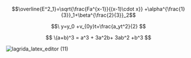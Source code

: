 $$\overline{E^2_1}=\sqrt{\frac{Fa^{x-1}}{(x-1)\cdot x}} +\alpha^{\frac{1}{3}}_1+\beta^{\frac{2}{3}}_2$$

$$\ y=y_0 +v_{0y}t+\frac{a_yt^2}{2} $$

$$ \(a+b)^3 = a^3 + 3a^2b+ 3ab^2 +b^3 $$

![lagrida_latex_editor (11)](https://user-images.githubusercontent.com/114712988/201249789-da166332-f0dc-4778-b255-7d76ba90384c.png)
